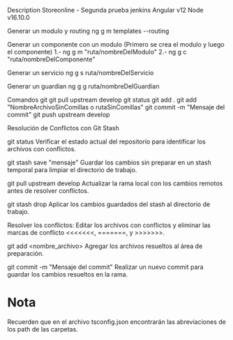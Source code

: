 Description Storeonline - Segunda prueba jenkins
Angular v12
Node v16.10.0

Generar un modulo y routing
ng g m templates --routing

Generar un componente con un modulo (Primero se crea el modulo y luego el componente)
1.- ng g m "ruta/nombreDelModulo"
2.- ng g c "ruta/nombreDelComponente"

Generar un servicio
ng g s ruta/nombreDelServicio

Generar un guardian
ng g g ruta/nombreDelGuardian

Comandos git
git pull upstream develop
git status
git add .
git add "NombreArchivoSinComillas o rutaSinComillas"
git commit -m "Mensaje del commit"
git push upstream develop

Resolución de Conflictos con Git Stash


git status
Verificar el estado actual del repositorio para identificar los archivos con conflictos.


git stash save "mensaje"
Guardar los cambios sin preparar en un stash temporal para limpiar el directorio de trabajo.


git pull upstream develop
Actualizar la rama local con los cambios remotos antes de resolver conflictos.


git stash drop
Aplicar los cambios guardados del stash al directorio de trabajo.


Resolver los conflictos:
Editar los archivos con conflictos y eliminar las marcas de conflicto <<<<<<<, =======, y >>>>>>>.


git add <nombre_archivo>
Agregar los archivos resueltos al área de preparación.


git commit -m "Mensaje del commit"
Realizar un nuevo commit para guardar los cambios resueltos en la rama.

# Nota
Recuerden que en el archivo tsconfig.json encontrarán las abreviaciones de los path de las carpetas.
